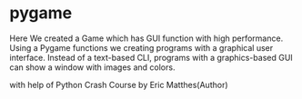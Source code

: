 # pygame
Here We created a Game which has GUI function with high performance.
Using a Pygame functions we creating programs with a graphical user interface. 
Instead of a text-based CLI, programs with a graphics-based GUI can show a window with images and colors.

with help of Python Crash Course by Eric Matthes(Author)
